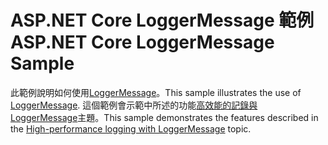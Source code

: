 # <a name="aspnet-core-loggermessage-sample"></a><span data-ttu-id="e0545-101">ASP.NET Core LoggerMessage 範例</span><span class="sxs-lookup"><span data-stu-id="e0545-101">ASP.NET Core LoggerMessage Sample</span></span>

<span data-ttu-id="e0545-102">此範例說明如何使用[LoggerMessage](https://docs.microsoft.com/dotnet/api/microsoft.extensions.logging.loggermessage)。</span><span class="sxs-lookup"><span data-stu-id="e0545-102">This sample illustrates the use of [LoggerMessage](https://docs.microsoft.com/dotnet/api/microsoft.extensions.logging.loggermessage).</span></span> <span data-ttu-id="e0545-103">這個範例會示範中所述的功能[高效能的記錄與 LoggerMessage](https://docs.microsoft.com/aspnet/core/fundamentals/logging/loggermessage)主題。</span><span class="sxs-lookup"><span data-stu-id="e0545-103">This sample demonstrates the features described in the [High-performance logging with LoggerMessage](https://docs.microsoft.com/aspnet/core/fundamentals/logging/loggermessage) topic.</span></span>
